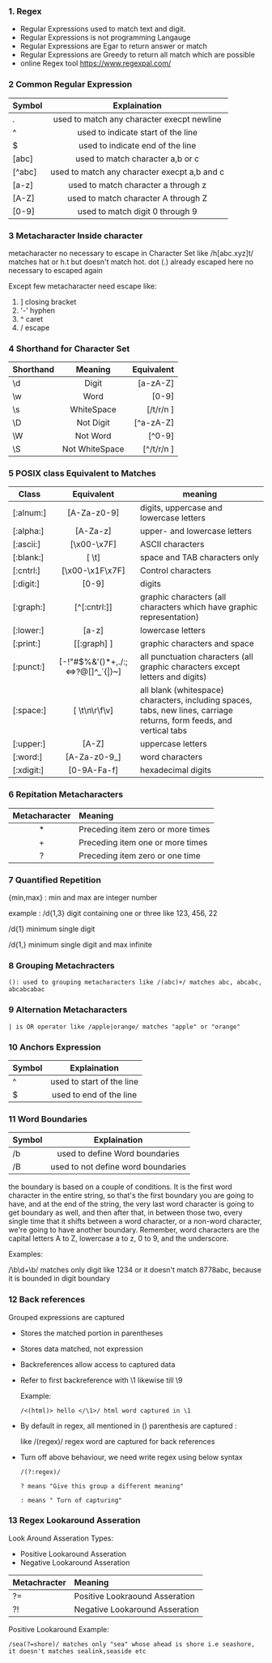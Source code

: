 

### **1. Regex**

- Regular Expressions used to match text and digit.
- Regular Expressions is not programming Langauge
- Regular Expressions are Egar to return answer or match
- Regular Expressions are Greedy to return all match which are possible
- online Regex tool 
  https://www.regexpal.com/
  

### **2 Common Regular Expression**

Symbol | Explaination
:-------|:---------:
. |used to match any character execpt newline
^|used to indicate start of the line
$ |used to indicate end of the line
[abc]|used to match character a,b or c
[^abc]|used to match any character execpt a,b and c
[a-z] |used to match character a through z
[A-Z] |used to match character A through Z
[0-9] |used to match digit 0 through 9


### **3 Metacharacter Inside character**
 
metacharacter no necessary to escape in Character Set like /h[abc.xyz]t/ matches hat or h.t but doesn't match hot. dot (.) already escaped here no necessary to escaped again   

Except few metacharacter need escape like:
1. ] closing bracket
2. '-' hyphen 
3.  ^ caret 
4.  / escape

### **4 Shorthand for Character Set**

 Shorthand     | Meaning          | Equivalent       |
 --------------|:----------------:|-----------------:|
 \d            | Digit            |  [a-zA-Z]        |
 \w            | Word             |  [0-9]           |
 \s            | WhiteSpace       |  [/t/r/n ]       |
 \D            | Not Digit        |  [^a-zA-Z]       |
 \W            | Not Word         |  [^0-9]          |
 \S            | Not WhiteSpace   |  [^/t/r/n ]      |



### **5 POSIX class	Equivalent to	Matches**

Class | Equivalent| meaning
------|:---------:|---------
[:alnum:]|	[A-Za-z0-9]	|digits, uppercase and lowercase letters
[:alpha:]|	[A-Za-z]	|upper- and lowercase letters
[:ascii:]|	[\x00-\x7F]	|ASCII characters
[:blank:] |	[ \t]	|space and TAB characters only
[:cntrl:]|	[\x00-\x1F\x7F]|	Control characters
[:digit:]|	[0-9]|	digits
[:graph:]|	[^[:cntrl:]]|	graphic characters (all characters which have graphic representation)
[:lower:]|	[a-z]|	lowercase letters
[:print:]|	[[:graph] ]|	graphic characters and space
[:punct:] |	[-!"#$%&'()*+,./:;<=>?@[]^_`{\|}~]	|all punctuation characters (all graphic characters except letters and digits)
[:space:] |	[ \t\n\r\f\v]	|all blank (whitespace) characters, including spaces, tabs, new lines, carriage returns, form feeds, and vertical tabs
[:upper:] |	[A-Z]	|uppercase letters
[:word:]|	[A-Za-z0-9_]	|word characters
[:xdigit:]|	[0-9A-Fa-f]	|hexadecimal digits

### **6 Repitation Metacharacters**

Metacharacter| Meaning
:------------:|:--------
 *| Preceding item zero or more times
 +| Preceding item one or more times
 ?| Preceding item zero or one time


### **7 Quantified Repetition**

{min,max} : min and max are integer number

example :   /d\{1,3\} digit containing one or three like 123, 456, 22 

/d\{1\} minimum single digit 

/d\{1,\} minimum single digit and max infinite 



### **8 Grouping Metachracters**

`(): used to grouping metacharacters like /(abc)+/ matches abc, abcabc, abcabcabac`


### **9 Alternation Metacharacters**

`| is OR operator like /apple|orange/ matches "apple" or "orange" `
            

### **10 Anchors Expression**

Symbol| Explaination
:-----|:-------------:
^ | used to start of the line
$ | used to end of the line


### **11 Word Boundaries**

Symbol| Explaination
:-----|:-------------:
/b | used to define Word boundaries
/B | used to not define word boundaries

the boundary is based on a couple of conditions. It is the first word character in the entire string, so that's the first boundary you are going to have, and at the end of the string, the very last word character is going to get boundary as well, and then after that, in between those two, every single time that it shifts between a word character, or a non-word character, we're going to have another boundary. Remember, word characters are the capital letters A to Z, lowercase a to z, 0 to 9, and the underscore.

Examples: 

/\b\d+\b/ matches only digit like 1234 or it doesn't match 8778abc, because it is bounded in digit boundary 

### **12 Back references** 

Grouped expressions are captured 
 - Stores the matched portion in parentheses
 - Stores data matched, not expression 
 - Backreferences allow access to captured data 
 - Refer to first backreference with \1 likewise till \9
 
     Example: 
 
     `/<(html)> hello </\1>/ html word captured in \1`
 
 
 - By default in regex, all mentioned  in () parenthesis are captured :
 
   like /(regex)/ regex word are captured for back references
 - Turn off above behaviour, we need write regex using below syntax
   
      `/(?:regex)/`

       ? means "Give this group a different meaning"

       : means " Turn of capturing"


### **13 Regex Lookaround Asseration**

Look Around Asseration Types:

- Positive Lookaround Asseration 
- Negative Lookaround Asseration 

Metachracter| Meaning 
------------|:-----------
?=| Positive Lookraound Asseration 
?!| Negative Lookaround Asseration 

Positive Lookaround Example:

`/sea(?=shore)/ matches only "sea" whose ahead is shore i.e seashore, it doesn't matches sealink,seaside etc`


